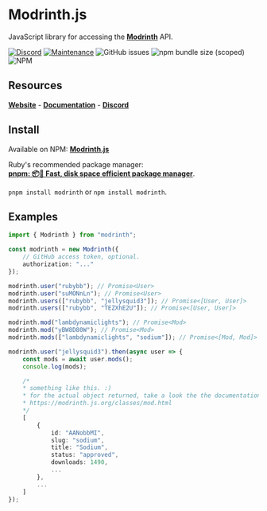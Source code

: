 # Modrinth.js
JavaScript library for accessing the [**Modrinth**](https://modrinth.com) API.

[![Discord](https://img.shields.io/discord/418093857394262020?label=discord&style=for-the-badge)](https://discord.gg/WUgGJhS) [![Maintenance](https://img.shields.io/maintenance/yes/2021?style=for-the-badge)]() ![GitHub issues](https://img.shields.io/github/issues/rubybb/modrinth?style=for-the-badge) ![npm bundle size (scoped)](https://img.shields.io/bundlephobia/min/modrinth?style=for-the-badge) ![NPM](https://img.shields.io/npm/l/modrinth?style=for-the-badge)

## Resources
[**Website**](https://modrinth.js.org) -
[**Documentation**](https://modrinth.js.org/) -
[**Discord**](https://discord.gg/WUgGJhS)


## Install
Available on NPM: [**Modrinth.js**](https://www.npmjs.com/package/modrinth)

Ruby's recommended package manager: <br/>
[**pnpm: 📦🚀 Fast, disk space efficient package manager**](https://pnpm.js.org/).

``pnpm install modrinth`` or ``npm install modrinth``.

## Examples
```ts
import { Modrinth } from "modrinth";

const modrinth = new Modrinth({
    // GitHub access token, optional.
    authorization: "..." 
});

modrinth.user("rubybb"); // Promise<User>
modrinth.user("suMONnLn"); // Promise<User>
modrinth.users(["rubybb", "jellysquid3"]); // Promise<[User, User]>
modrinth.users(["rubybb", "TEZXhE2U"]); // Promise<[User, User]>

modrinth.mod("lambdynamiclights"); // Promise<Mod>
modrinth.mod("yBW8D80W"); // Promise<Mod>
modrinth.mods(["lambdynamiclights", "sodium"]); // Promise<[Mod, Mod]>

modrinth.user("jellysquid3").then(async user => {
    const mods = await user.mods();
    console.log(mods);

    /* 
    * something like this. :) 
    * for the actual object returned, take a look the the documentation.
    * https://modrinth.js.org/classes/mod.html
    */
    [
        {
            id: "AANobbMI",
            slug: "sodium",
            title: "Sodium",
            status: "approved",
            downloads: 1490,
            ...
        },
        ...
    ]
});
```